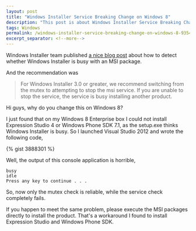 ```yaml
---
layout: post
title: "Windows Installer Service Breaking Change on Windows 8"
description: "This post is about Windows Installer Service Breaking Change on Windows 8."
tags: Windows
permalink: /windows-installer-service-breaking-change-on-windows-8-93547462fa3a
excerpt_separator: <!--more-->
---
```

Windows Installer team published [a nice blog post](https://learn.microsoft.com/archive/blogs/windows_installer_team/windows-installer-troubleshooting-tips-from-halloween) about how to detect whether Windows Installer is busy with an MSI package.

And the recommendation was

> For Windows Installer 3.0 or greater, we recommend switching from the mutex to attempting to stop the msi service. If you are unable to stop the service, the service is busy installing another product.

Hi guys, why do you change this on Windows 8?
<!--more-->

I just found that on my Windows 8 Enterprise box I could not install Expression Studio 4 or Windows Phone SDK 7.1, as the setup.exe thinks Windows Installer is busy. So I launched Visual Studio 2012 and wrote the following code,

{% gist 3888301 %}

Well, the output of this console application is horrible,

```
busy
idle
Press any key to continue . . .
```

So, now only the mutex check is reliable, while the service check completely fails.

If you happen to meet the same problem, please execute the MSI packages directly to install the product. That's a workaround I found to install Expression Studio and Windows Phone SDK.
